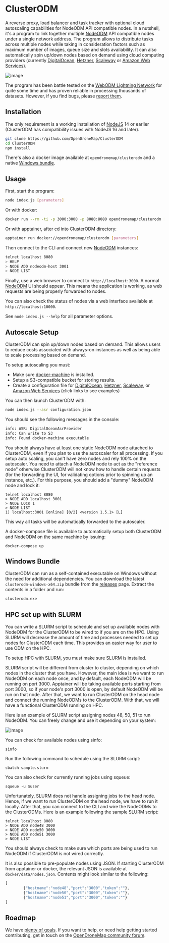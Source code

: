# ClusterODM

A reverse proxy, load balancer and task tracker with optional cloud autoscaling capabilities for NodeODM API compatible nodes. In a nutshell, it's a program to link together multiple [NodeODM](https://github.com/OpenDroneMap/NodeODM) API compatible nodes under a single network address. The program allows to distribute tasks across multiple nodes while taking in consideration factors such as maximum number of images, queue size and slots availability. It can also automatically spin up/down nodes based on demand using cloud computing providers (currently [DigitalOcean](https://m.do.co/c/2977a7634f44), [Hetzner](https://www.hetzner.com), [Scaleway](https://scaleway.com) or [Amazon Web Services](https://aws.amazon.com/)).

![image](https://user-images.githubusercontent.com/1951843/57490594-b9828180-7287-11e9-9328-740cc0be8f7e.png)

The program has been battle tested on the [WebODM Lightning Network](https://webodm.net) for quite some time and has proven reliable in processing thousands of datasets. However, if you find bugs, please [report them](https://github.com/OpenDroneMap/ClusterODM/issues).

## Installation

The only requirement is a working installation of [NodeJS](https://nodejs.org) 14 or earlier (ClusterODM has compatibility issues with NodeJS 16 and later).

```bash
git clone https://github.com/OpenDroneMap/ClusterODM
cd ClusterODM
npm install
```

There's also a docker image available at `opendronemap/clusterodm` and a native [Windows bundle](#windows-bundle).

## Usage

First, start the program:

```bash
node index.js [parameters]
```

Or with docker:

```bash
docker run --rm -ti -p 3000:3000 -p 8080:8080 opendronemap/clusterodm [parameters]
```

Or with apptainer, after cd into ClusterODM directory:

```bash
apptainer run docker://opendronemap/clusterodm [parameters]
```

Then connect to the CLI and connect new [NodeODM](https://github.com/OpenDroneMap/NodeODM) instances:

```bash
telnet localhost 8080
> HELP
> NODE ADD nodeodm-host 3001
> NODE LIST
```

Finally, use a web browser to connect to `http://localhost:3000`. A normal [NodeODM](https://github.com/OpenDroneMap/NodeODM) UI should appear. This means the application is working, as web requests are being properly forwarded to nodes.

You can also check the status of nodes via a web interface available at `http://localhost:10000`.

See `node index.js --help` for all parameter options.

## Autoscale Setup

ClusterODM can spin up/down nodes based on demand. This allows users to reduce costs associated with always-on instances as well as being able to scale processing based on demand.

To setup autoscaling you must:
   * Make sure [docker-machine](https://gitlab.com/gitlab-org/ci-cd/docker-machine) is installed.
   * Setup a S3-compatible bucket for storing results.
   * Create a configuration file for [DigitalOcean](./docs/digitalocean.md), [Hetzner](./docs/hetzner.md), [Scaleway](./docs/scaleway.md), or [Amazon Web Services](./docs/aws.md) (click links to see examples)

You can then launch ClusterODM with:

```bash
node index.js --asr configuration.json
```

You should see the following messages in the console:

```bash
info: ASR: DigitalOceanAsrProvider
info: Can write to S3
info: Found docker-machine executable
```

You should always have at least one static NodeODM node attached to ClusterODM, even if you plan to use the autoscaler for all processing. If you setup auto scaling, you can't have zero nodes and rely 100% on the autoscaler. You need to attach a NodeODM node to act as the "reference node" otherwise ClusterODM will not know how to handle certain requests (for the forwarding the UI, for validating options prior to spinning up an instance, etc.). For this purpose, you should add a "dummy" NodeODM node and lock it:

```
telnet localhost 8080
> NODE ADD localhost 3001
> NODE LOCK 1
> NODE LIST
1) localhost:3001 [online] [0/2] <version 1.5.1> [L]
```

This way all tasks will be automatically forwarded to the autoscaler.

A docker-compose file is available to automatically setup both ClusterODM and NodeODM on the same machine by issuing:

```
docker-compose up
```

## Windows Bundle

ClusterODM can run as a self-contained executable on Windows without the need for additional dependencies. You can download the latest `clusterodm-windows-x64.zip` bundle from the [releases](https://github.com/OpenDroneMap/ClusterODM/releases) page. Extract the contents in a folder and run:

```bash
clusterodm.exe
```

## HPC set up with SLURM

You can write a SLURM script to schedule and set up available nodes with NodeODM for the ClusterODM to be wired to if you are on the HPC. Using SLURM will decrease the amount of time and processes needed to set up nodes for ClusterODM each time. This provides an easier way for user to use ODM on the HPC.

To setup HPC with SLURM, you must make sure SLURM is installed.

SLURM script will be different from cluster to cluster, depending on which nodes in the cluster that you have. However, the main idea is we want to run NodeODM on each node once, and by default, each NodeODM will be running on port 3000. Apptainer will be taking available ports starting from port 3000, so if your node's port 3000 is open, by default NodeODM will be run on that node. After that, we want to run ClusterODM on the head node and connect the running NodeODMs to the ClusterODM. With that, we will have a functional ClusterODM running on HPC.

Here is an example of SLURM script assigning nodes 48, 50, 51 to run NodeODM. You can freely change and use it depending on your system:

![image](https://user-images.githubusercontent.com/70782465/214411148-cdf43e44-9756-4115-9195-d1f36b3a31b9.png)

You can check for available nodes using sinfo:

```
sinfo
```

Run the following command to schedule using the SLURM script:

```
sbatch sample.slurm
```

You can also check for currently running jobs using squeue:

```
squeue -u $user
```

Unfortunately, SLURM does not handle assigning jobs to the head node. Hence, if we want to run ClusterODM on the head node, we have to run it locally. After that, you can connect to the CLI and wire the NodeODMs to the ClusterODMs. Here is an example following the sample SLURM script:

```
telnet localhost 8080
> NODE ADD node48 3000
> NODE ADD node50 3000
> NODE ADD node51 3000
> NODE LIST
```

You should always check to make sure which ports are being used to run NodeODM if ClusterODM is not wired correctly.

It is also possible to pre-populate nodes using JSON. If starting ClusterODM from apptainer or docker, the relevant JSON is available at `docker/data/nodes.json`. Contents might look similar to the following:

```javascript
[
        {"hostname":"node48","port":"3000","token":""},
        {"hostname":"node50","port":"3000","token":""},
        {"hostname":"node51","port":"3000","token":""}
]

```

## Roadmap

We have [plenty of goals](https://github.com/OpenDroneMap/ClusterODM/issues?q=is%3Aopen+is%3Aissue+label%3Aenhancement). If you want to help, or need help getting started contributing, get in touch on the [OpenDroneMap community forum](https://community.opendronemap.org).
